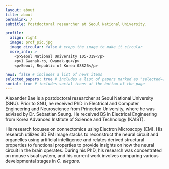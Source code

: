```yaml
---
layout: about
title: about
permalink: /
subtitle: Postdoctoral researcher at Seoul National University.

profile:
  align: right
  image: prof_pic.jpg
  image_circular: false # crops the image to make it circular
  more_info: >
    <p>Seoul National University 105-319</p>
    <p>1 Gwanak-ro, Gwanak-gu</p>
    <p>Seoul, Republic of Korea 08826</p>

news: false # includes a list of news items
selected_papers: true # includes a list of papers marked as "selected={true}"
social: true # includes social icons at the bottom of the page
---
```


Alexander Bae is a postdoctoral researcher at Seoul National University (SNU). Prior to SNU, he received PhD in Electrical and Computer Engineering and Neuroscience from Princeton University, where he was advised by Dr. Sebastian Seung. He received BS in Electrical Engineering from Korea Advanced Institute of Science and Technology (KAIST).

His research focuses on connectomics using Electron Microscopy (EM). His research utilizes 3D EM image stacks to reconstruct the neural circuit and organelles using artificial intelligence and relates derived structural properties to functional properties to provide insights on how the neural circuit in the brain operates. During his PhD, his research was concentrated on mouse visual system, and his current work involves comparing various developmental stages in *C*. *elegans*.